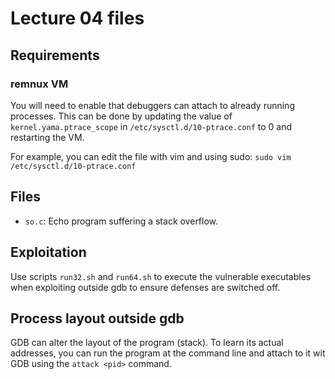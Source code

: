 # Lecture 04 files

## Requirements

### remnux VM

You will need to enable that debuggers can attach to already running processes. This can be done by updating the value of `kernel.yama.ptrace_scope` in `/etc/sysctl.d/10-ptrace.conf` to 0 and restarting the VM.

For example, you can edit the file with vim and using sudo:
`sudo vim /etc/sysctl.d/10-ptrace.conf`

## Files

- `so.c`: Echo program suffering a stack overflow.

## Exploitation

Use scripts `run32.sh` and `run64.sh` to execute the vulnerable executables when exploiting outside gdb to ensure defenses are switched off.

## Process layout outside gdb

GDB can alter the layout of the program (stack). To learn its actual addresses, you can run the program at the command line and attach to it wit GDB using the `attack <pid>` command.
